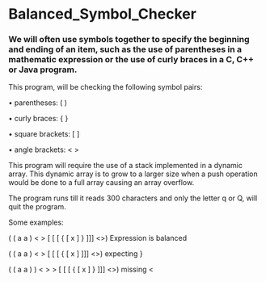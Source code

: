 # Balanced_Symbol_Checker
### We will often use symbols together to specify the beginning and ending of an item, such as the use of parentheses in a mathematic expression or the use of curly braces in a C, C++ or Java program.

This program, will be checking the following symbol pairs:

• parentheses: ( )

• curly braces: { }

• square brackets: [ ]

• angle brackets: < >

This program will require the use of a stack implemented in a dynamic array. This dynamic array is to grow to a larger size when a push operation would be done to a full array causing an array overflow. 

The program runs till it reads 300 characters and only the letter q or Q, will quit the program.

Some examples:

( ( a a ) < > [ [ [ { [ x ] } ]]] <>)
Expression is balanced

( ( a a ) < > [ [ [ { [ x ] ]]] <>)
expecting }

( ( a a ) ) < > > [ [ [ { [ x ] } ]]] <>)
missing <

